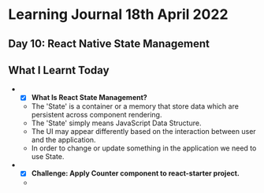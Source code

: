 # Learning Journal 18th April 2022
## Day 10: React Native State Management
## What I Learnt Today
* - [x] **What Is React State Management?**
   * The 'State' is a container or a memory that store data which are persistent across component rendering.
   * The 'State' simply means JavaScript Data Structure.
   * The UI may appear differently based on the interaction between user and the application.
   * In order to change or update something in the application we need to use State.
* - [x] **Challenge: Apply Counter component to react-starter project.** 
   * 
   
